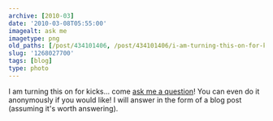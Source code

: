 ```yaml
---
archive: [2010-03]
date: '2010-03-08T05:55:00'
imagealt: ask me
imagetype: png
old_paths: [/post/434101406, /post/434101406/i-am-turning-this-on-for-kicks-come-ask-me-a]
slug: '1268027700'
tags: [blog]
type: photo
---
```


I am turning this on for kicks... come [ask me a question][1]! You can
even do it anonymously if you would like!  I will answer in the form of
a blog post (assuming it's worth answering).

[1]: http://blog.iambismark.net/ask
